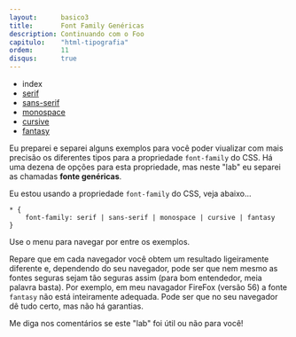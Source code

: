 ```yaml
---
layout:      basico3
title:       Font Family Genéricas
description: Continuando com o Foo
capitulo:    "html-tipografia"
ordem:       11
disqus:      true
---
```


<ul class="nav">
  <li class="nav-item">
    <a class="nav-link disabled">index</a>
  </li>
  <li class="nav-item">
    <a class="nav-link" href="serif/">serif</a>
  </li>
  <li class="nav-item">
    <a class="nav-link" href="sans-serif/">sans-serif</a>
  </li>
  <li class="nav-item">
    <a class="nav-link" href="monospace/">monospace</a>
  </li>
  <li class="nav-item">
    <a class="nav-link" href="cursive/">cursive</a>
  </li>
  <li class="nav-item">
    <a class="nav-link" href="fantasy/">fantasy</a>
  </li>
</ul>

Eu preparei e separei alguns exemplos para você poder viualizar com mais precisão os diferentes tipos para a propriedade
`font-family` do CSS. Há uma dezena de opções para esta propriedade, mas neste "lab" eu separei as chamadas __fonte genéricas__.

Eu estou usando a propriedade `font-family` do CSS, veja abaixo...

    * {
        font-family: serif | sans-serif | monospace | cursive | fantasy
    }

Use o menu para navegar por entre os exemplos.

Repare que em cada navegador você obtem um resultado ligeiramente diferente e, dependendo do seu navegador, pode ser que
nem mesmo as fontes seguras sejam tão seguras assim (para bom entendedor, meia palavra basta). Por exemplo, em meu
navagador FireFox (versão 56) a fonte `fantasy` não está inteiramente adequada. Pode ser que no seu navegador dê tudo
certo, mas não há garantias.

Me diga nos comentários se este "lab" foi útil ou não para você!